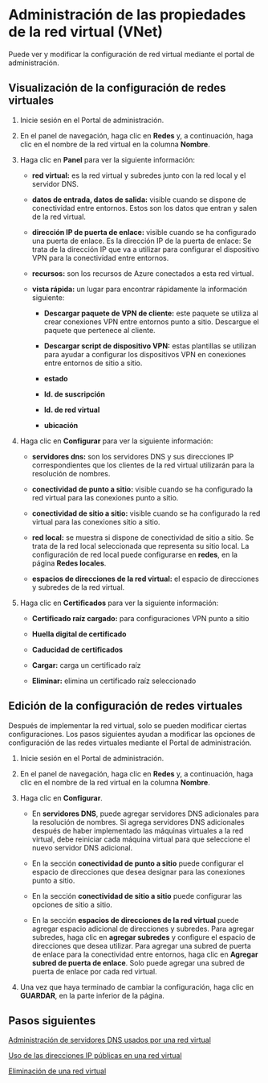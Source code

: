 <properties 
   pageTitle="Administración de las propiedades de la red virtual (VNet)"
   description="Obtenga información sobre cómo ver y editar la configuración de redes virtuales"
   services="virtual-network"
   documentationCenter="na"
   authors="telmosampaio"
   manager="carolz"
   editor="tysonn" />
<tags 
   ms.service="virtual-network"
   ms.devlang="na"
   ms.topic="article"
   ms.tgt_pltfrm="na"
   ms.workload="infrastructure-services"
   ms.date="06/08/2015"
   ms.author="telmos" />

# Administración de las propiedades de la red virtual (VNet)
Puede ver y modificar la configuración de red virtual mediante el portal de administración.

## Visualización de la configuración de redes virtuales

1. Inicie sesión en el Portal de administración.

1. En el panel de navegación, haga clic en **Redes** y, a continuación, haga clic en el nombre de la red virtual en la columna **Nombre**.

1. Haga clic en **Panel** para ver la siguiente información:

	- **red virtual:** es la red virtual y subredes junto con la red local y el servidor DNS.

	- **datos de entrada, datos de salida:** visible cuando se dispone de conectividad entre entornos. Estos son los datos que entran y salen de la red virtual.

	- **dirección IP de puerta de enlace:** visible cuando se ha configurado una puerta de enlace. Es la dirección IP de la puerta de enlace: Se trata de la dirección IP que va a utilizar para configurar el dispositivo VPN para la conectividad entre entornos.

	- **recursos:** son los recursos de Azure conectados a esta red virtual.

	- **vista rápida:** un lugar para encontrar rápidamente la información siguiente:

		- **Descargar paquete de VPN de cliente:** este paquete se utiliza al crear conexiones VPN entre entornos punto a sitio. Descargue el paquete que pertenece al cliente.

		- **Descargar script de dispositivo VPN:** estas plantillas se utilizan para ayudar a configurar los dispositivos VPN en conexiones entre entornos de sitio a sitio.

		- **estado**

		- **Id. de suscripción**
		
		- **Id. de red virtual**
		
		- **ubicación**

1. Haga clic en **Configurar** para ver la siguiente información:

	- **servidores dns:** son los servidores DNS y sus direcciones IP correspondientes que los clientes de la red virtual utilizarán para la resolución de nombres.

	- **conectividad de punto a sitio:** visible cuando se ha configurado la red virtual para las conexiones punto a sitio.

	- **conectividad de sitio a sitio:** visible cuando se ha configurado la red virtual para las conexiones sitio a sitio.

	- **red local:** se muestra si dispone de conectividad de sitio a sitio. Se trata de la red local seleccionada que representa su sitio local. La configuración de red local puede configurarse en **redes**, en la página **Redes locales**.
	
	- **espacios de direcciones de la red virtual:** el espacio de direcciones y subredes de la red virtual.

1. Haga clic en **Certificados** para ver la siguiente información:

	- **Certificado raíz cargado:** para configuraciones VPN punto a sitio
	
	- **Huella digital de certificado**
	
	- **Caducidad de certificados**
	
	- **Cargar:** carga un certificado raíz
	
	- **Eliminar:** elimina un certificado raíz seleccionado

## Edición de la configuración de redes virtuales

Después de implementar la red virtual, solo se pueden modificar ciertas configuraciones. Los pasos siguientes ayudan a modificar las opciones de configuración de las redes virtuales mediante el Portal de administración.

1. Inicie sesión en el Portal de administración.

1. En el panel de navegación, haga clic en **Redes** y, a continuación, haga clic en el nombre de la red virtual en la columna **Nombre**.

1. Haga clic en **Configurar**.

	- En **servidores DNS**, puede agregar servidores DNS adicionales para la resolución de nombres. Si agrega servidores DNS adicionales después de haber implementado las máquinas virtuales a la red virtual, debe reiniciar cada máquina virtual para que seleccione el nuevo servidor DNS adicional.
	
	- En la sección **conectividad de punto a sitio** puede configurar el espacio de direcciones que desea designar para las conexiones punto a sitio.
	
	- En la sección **conectividad de sitio a sitio** puede configurar las opciones de sitio a sitio.
	
	- En la sección **espacios de direcciones de la red virtual** puede agregar espacio adicional de direcciones y subredes. Para agregar subredes, haga clic en **agregar subredes** y configure el espacio de direcciones que desea utilizar. Para agregar una subred de puerta de enlace para la conectividad entre entornos, haga clic en **Agregar subred de puerta de enlace**. Solo puede agregar una subred de puerta de enlace por cada red virtual.

1. Una vez que haya terminado de cambiar la configuración, haga clic en **GUARDAR**, en la parte inferior de la página.

## Pasos siguientes

[Administración de servidores DNS usados por una red virtual](../virtual-networks-manage-dns-in-vnet)

[Uso de las direcciones IP públicas en una red virtual](../virtual-networks-public-ip-within-vnet)

[Eliminación de una red virtual](../virtual-networks-delete-vnet)

<!---HONumber=August15_HO6-->